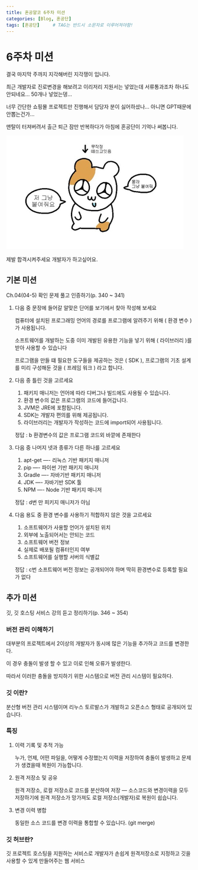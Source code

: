 ```yaml
---
title: 혼공얄코 6주차 미션
categories: [Blog, 혼공단]
tags: [혼공단]		# TAG는 반드시 소문자로 이루어져야함!
---
```


# 6주차 미션

결국 마지막 주까지 지각해버린 지각쟁이 입니다.

최근 개발자로 진로변경을 해보려고 이리저리 지원서는 넣었는데 서류통과조차 하나도 안되네요… 50개나 넣었는뎅…

너무 간단한 쇼핑몰 프로젝트만 진행해서 담당자 분이 싫어하셨나... 아니면 GPT때문에 안뽑는건가...

맨탈이 터져버려서 출근 퇴근 잠만 반복하다가 아침에 혼공단이 기억나 써봅니다.

<img src="..\assets\img\post\4\합격시켜줘요.jpg">

제발 합격시켜주세요 개발자가 하고싶어요.


## 기본 미션

Ch.04(04-5) 확인 문제 풀고 인증하기(p. 340 ~ 341)

1. 다음 중 문장에 들어갈 알맞은 단어를 보기에서 찾아 작성해 보세요
    
    컴퓨터에 설치된 프로그래밍 언어의 경로를 프로그램에 알려주기 위해 ( 환경 변수 )가 사용됩니다.
    
    소프트웨어를 개발하는 도중 이미 개발된 유용한 기능을 넣기 위해 ( 라이브러리 )를 받아 사용할 수 있습니다
    
    프로그램을 만들 떄 필요한 도구들을 제공하는 것은 ( SDK ), 프로그램의 기초 설계를 미리 구성해둔 것을 ( 프레임 워크 ) 라고 합니다.
    
2. 다음 중 틀린 것을 고르세요
    1. 패키지 매니저는 언어에 따라 디버그나 빌드에도 사용될 수 있습니다.
    2. 환경 변수의 값은 프로그램의 코드에 들어갑니다.
    3. JVM은 JRE에 포함됩니다.
    4. SDK는 개발자 편의를 위해 제공됩니다.
    5. 라이브러리는 개발자가 작성하는 코드에 import되어 사용됩니다.
    
    정답 : b 환경변수의 값은 프로그램 코드외 바깥에 존재한다
    
3. 다음 중 나머지 넷과 종류가 다른 하나를 고르세요
    1. apt-get —- 리눅스 기반 패키지 매니저
    2. pip —- 파이썬 기반 패키지 매니저
    3. Gradle —- 자바기반 패키지 매니저
    4. JDK —- 자바기반 SDK 툴
    5. NPM   —- Node 기반 패키지 매니저
    
    정답 : d번 만 피키지 매니저가 아님
    
4. 다음 용도 중 환경 변수를 사용하기 적합하지 않은 것을 고르세요
    1. 소프트웨어가 사용할 언어가 설치된 위치
    2. 외부에 노출되어서는 안되는 코드
    3. 소프트웨어 버전 정보
    4. 실제로 배포될 컴퓨터인지 여부
    5. 소프트웨어를 실행할 서버의 식별값
    
    정답 : c번 소프트웨어 버전 정보는 공개되어야 하며 딱히 환경변수로 등록할 필요가 없다
    

## 추가 미션

깃, 깃 호스팅 서비스 강의 듣고 정리하기(p. 346 ~ 354)

### 버전 관리 이해하기

대부분의 프로젝트에서 2이상의 개발자가 동시에 많은 기능을 추가하고 코드를 변경한다.

이 경우 충돌이 발생 할 수 있고 이로 인해 오류가 발생한다.

따라서 이러한 충돌을 방지하기 위한 시스템으로 버전 관리 시스템이 필요하다.  

### 깃 이란?  

분산형 버전 관리 시스템이며 리누스 토르발스가 개발하고 오픈소스 형태로 공개되어 있습니다.

### 특징 

1. 이력 기록 및 추적 가능
    
    누가, 언제, 어떤 파일을, 어떻게 수정했는지 이력을 저장하여 충돌이 발생하고 문제가 생겼을때 복원이 가능합니다.
    
2. 원격 저장소 및 공유
    
    원격 저장소, 로컬 저장소로 코드를 분산하여 저장 — 소스코드와 변경이력을 모두 저장하기에 원격 저장소가 망가져도 로컬 저장소(개발자)로 복원이 쉽습니다.
    
3.  변경 이력 병합
    
    동일한 소스 코드를 변경 이력을 통합할 수 있습니다.  (git merge)
    

### 깃 허브란?

깃 프로젝트 호스팅을 지원하는 서비스로 개발자가 손쉽게 원격저장소로 지정하고 깃을 사용할 수 있게 만들어주는 웹 서비스